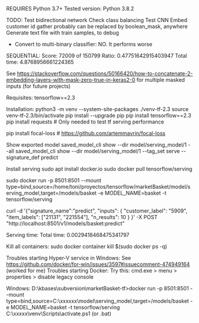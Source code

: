 
REQUIRES Python 3.7+
Tested version: Python 3.8.2


TODO:
Test bidirectional network
Check class balancing
Test CNN
Embed customer id
gather probably can be replaced by boolean_mask, anywhere
Generate text file with train samples, to debug
* Convert to multi-binary classifier: NO. It performs worse


SEQUENTIAL:
Score: 72009 of 150799
Ratio: 0.47751642915403947
Total time: 4.8768956661224365


See https://stackoverflow.com/questions/50166420/how-to-concatenate-2-embedding-layers-with-mask-zero-true-in-keras2-0 for multiple
masked inputs (for future projects)

Requisites:
tensorflow==2.3

Installation:
python3 -m venv --system-site-packages ./venv-tf-2.3
source venv-tf-2.3/bin/activate
pip install --upgrade pip
pip install tensorflow==2.3
pip install requests # Only needed to test tf serving performance

pip install focal-loss # https://github.com/artemmavrin/focal-loss

Show exported model
saved_model_cli show --dir model/serving_model/1 --all
saved_model_cli show --dir model/serving_model/1 --tag_set serve --signature_def predict

Install serving
sudo apt install docker.io
sudo docker pull tensorflow/serving

sudo docker run -p 8501:8501 --mount type=bind,source=/home/toni/proyectos/tensorflow/marketBasket/model/serving_model,target=/models/basket -e MODEL_NAME=basket -t tensorflow/serving

curl -d '{"signature_name":"predict", "inputs": { "customer_label": "5909", "item_labels": ["21131", "221554"], "n_results": 10 } }' -X POST "http://localhost:8501/v1/models/basket:predict"

Serving time:
Total time: 0.0029418468475341797

Kill all containers:
sudo docker container kill $(sudo docker ps -q)

Troubles starting Hyper-V service in Windows: See https://github.com/docker/for-win/issues/3597#issuecomment-474949164 (worked for me)
Troubles starting Docker: Try this: cmd.exe > menu > properties > disable legacy console


Windows:
D:\kbases\subversion\marketBasket-tf>docker run -p 8501:8501 --mount type=bind,source=C:\xxxxxx\model\serving_model,target=/models/basket -e MODEL_NAME=basket -t tensorflow/serving
C:\xxxxx\venv\Scripts\activate.ps1 (or .bat)

